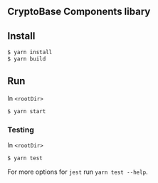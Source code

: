 CryptoBase Components libary
---

## Install

```bash
$ yarn install
$ yarn build
```

## Run

In `<rootDir>`

```bash  
$ yarn start
```

### Testing

In `<rootDir>`

```bash
$ yarn test
```

For more options for `jest` run `yarn test --help`.
